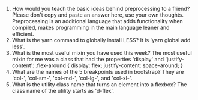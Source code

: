 <!-- Answers to the Self Study Questions go here -->

1. How would you teach the basic ideas behind preprocessing to a friend?  Please don't copy and paste an answer here, use your own thoughts.
Preprocessing is an additional language that adds functionality when compiled, makes programming in the main language leaner and efficient.
2. What is the yarn command to globally install LESS?
It is 'yarn global add less'.
3. What is the most useful mixin you have used this week?
The most useful mixin for me was a class that had the properties 'display' and 'justify-content':
.flex-around {
    display: flex;
    justify-content: space-around;
}
4. What are the names of the 5 breakpoints used in bootstrap?
They are 'col-', 'col-sm-', 'col-md-', 'col-lg-', and 'col-xl-'.
5. What is the utility class name that turns an element into a flexbox?
The class name of the utility starts as 'd-flex'.
